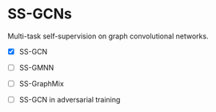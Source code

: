 # SS-GCNs
Multi-task self-supervision on graph convolutional networks.
- [x] SS-GCN
- [ ] SS-GMNN
- [ ] SS-GraphMix
- [ ] SS-GCN in adversarial training


